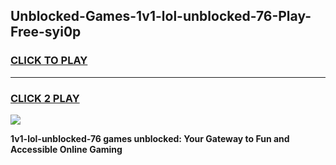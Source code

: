
## Unblocked-Games-1v1-lol-unblocked-76-Play-Free-syi0p
<h3>
<a href="https://premium76.site?title=1v1-lol-unblocked-76&ref=15A">CLICK TO PLAY</a></h3>
<hr>

<h3>
<a href="https://premium76.site?title=1v1-lol-unblocked-76&ref=15A">CLICK 2 PLAY</a>
  
</h3>

<a href="https://premium76.site?title=1v1-lol-unblocked-76&ref=15A"><img src="https://clearcache.store/games.png"></a>


**1v1-lol-unblocked-76 games unblocked: Your Gateway to Fun and Accessible Online Gaming**

